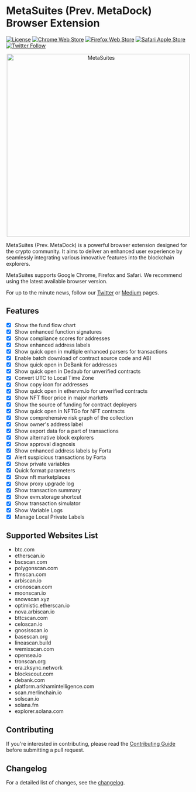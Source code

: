 # MetaSuites (Prev. MetaDock) Browser Extension

[![License](https://img.shields.io/badge/License-Apache_2.0-blue.svg)](https://opensource.org/licenses/Apache-2.0) [![Chrome Web Store](https://img.shields.io/chrome-web-store/stars/fkhgpeojcbhimodmppkbbliepkpcgcoo?label=MetaSuites&style=flat&logo=google)](https://chrome.google.com/webstore/detail/metadock/fkhgpeojcbhimodmppkbbliepkpcgcoo) [![Firefox Web Store](https://img.shields.io/chrome-web-store/stars/fkhgpeojcbhimodmppkbbliepkpcgcoo?label=MetaSuites&style=flat&logo=firefox)](https://addons.mozilla.org/firefox/addon/metadock/) [![Safari Apple Store](https://img.shields.io/chrome-web-store/stars/fkhgpeojcbhimodmppkbbliepkpcgcoo?label=MetaSuites&style=flat&logo=apple)](https://apps.apple.com/app/metadock/id6448738932?l=en&mt=12) [![Twitter Follow](https://img.shields.io/twitter/follow/MetaDockTeam?style=social)](https://twitter.com/MetaDockTeam)

<p align="center"><a href="https://chrome.google.com/webstore/detail/metadock/fkhgpeojcbhimodmppkbbliepkpcgcoo" target="_blank" rel="noreferrer noopener"><img width="500" alt="MetaSuites" src="https://assets.blocksec.com/image/1706770362900-5.png"></a></p>

MetaSuites (Prev. MetaDock) is a powerful browser extension designed for the crypto community. It aims to deliver an enhanced user experience by seamlessly integrating various innovative features into the blockchain explorers.

MetaSuites supports Google Chrome, Firefox and Safari. We recommend using the latest available browser version.

For up to the minute news, follow our [Twitter](https://twitter.com/MetaDockTeam) or [Medium](https://blocksecteam.medium.com/getting-started-with-metasuites-5e3b3aeb64d4) pages.

## Features

- [x] Show the fund flow chart
- [x] Show enhanced function signatures
- [x] Show compliance scores for addresses
- [x] Show enhanced address labels
- [x] Show quick open in multiple enhanced parsers for transactions
- [x] Enable batch download of contract source code and ABI
- [x] Show quick open in DeBank for addresses
- [x] Show quick open in Dedaub for unverified contracts
- [x] Convert UTC to Local Time Zone
- [x] Show copy icon for addresses
- [x] Show quick open in ethervm.io for unverified contracts
- [x] Show NFT floor price in major markets
- [x] Show the source of funding for contract deployers
- [x] Show quick open in NFTGo for NFT contracts
- [x] Show comprehensive risk graph of the collection
- [x] Show owner's address label
- [x] Show export data for a part of transactions
- [x] Show alternative block explorers
- [x] Show approval diagnosis
- [x] Show enhanced address labels by Forta
- [x] Alert suspicious transactions by Forta
- [x] Show private variables
- [x] Quick format parameters
- [x] Show nft marketplaces
- [x] Show proxy upgrade log
- [x] Show transaction summary
- [x] Show evm.storage shortcut
- [x] Show transaction simulator
- [x] Show Variable Logs
- [x] Manage Local Private Labels

## Supported Websites List

- btc.com
- etherscan.io
- bscscan.com
- polygonscan.com
- ftmscan.com
- arbiscan.io
- cronoscan.com
- moonscan.io
- snowscan.xyz
- optimistic.etherscan.io
- nova.arbiscan.io
- bttcscan.com
- celoscan.io
- gnosisscan.io
- basescan.org
- lineascan.build
- wemixscan.com
- opensea.io
- tronscan.org
- era.zksync.network
- blockscout.com
- debank.com
- platform.arkhamintelligence.com
- scan.merlinchain.io
- solscan.io
- solana.fm
- explorer.solana.com

## Contributing

If you're interested in contributing, please read the [Contributing Guide](https://github.com/blocksecteam/metasuites/blob/main/CONTRIBUTING.md) before submitting a pull request.

## Changelog

For a detailed list of changes, see the [changelog](./CHANGELOG.md).
